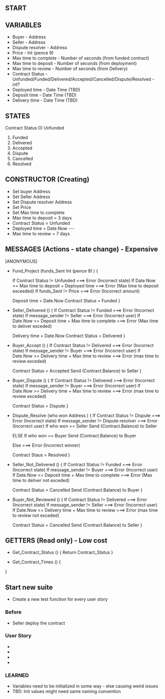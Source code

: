 
## START 


VARIABLES
---------
* Buyer     - Address
* Seller    - Address
* Dispute resolver - Address 
* Price     - Int (pence 9)
* Max time to complete - Number of seconds (from funded contract)
* Max time to deposit - Number of seconds (from deployment)
* Max time to review - Number of seconds (from Delivery)
* Contract Status - Unfunded/Funded/Delivered/Accepted/Cancelled/Dispute/Resolved - int?
* Deployed time - Date Time (TBD)
* Deposit time - Date Time (TBD)
* Delivery time - Date Time (TBD)

STATES
---------
Contract Status
0) Unfunded
1) Funded
2) Delivered
3) Accepted
4) Dispute
5) Cancelled
6) Resolved

CONSTRUCTOR (Creating)
---------
* Set buyer Address
* Set Seller Address
* Set Dispute resolver Address
* Set Price
* Set Max time to complete
* Max time to deposit = 3 days
* Contract Status = Unfunded
* Deployed time = Date.Now ---
* Max time to review = 7 days



MESSAGES (Actions - state change) - Expensive
---------

[ANONYMOUS]
* Fund_Project (funds_Sent Int (pence 9) ) {

    If Contract Status != Unfunded ===> Error (Incorrect state)
    If Date.Now >= Max time to deposit + Deployed time ===> Error (Max time to deposit exceeded)
    If funds_Sent != Price ===> Error (Incorrect amount)

    Deposit time = Date.Now
    Contract Status = Funded
}

* Seller_Delivered () {
    If Contract Status != Funded ===> Error (Incorrect state)
    If message_sender != Seller ===> Error (Incorrect user)
    If Date.Now >= Deposit time + Max time to complete ===> Error (Max time to deliver exceded) 
        
    Delivery time = Date.Now
    Contract Status = Delivered 
}

* Buyer_Accept () {
    If Contract Status != Delivered ===> Error (Incorrect state)
    If message_sender != Buyer ===> Error (Incorrect user)
    If Date.Now >= Delivery time + Max time to review ===> Error (max time to review exceded)

    Contract Status = Accepted
    Send (Contract.Balance) to Seller
}

* Buyer_Dispute () {
    If Contract Status != Delivered ===> Error (Incorrect state)
    If message_sender != Buyer ===> Error (Incorrect user)
    If Date.Now >= Delivery time + Max time to review ===> Error (max time to review exceded)

    Contract Status = Dispute
}

* Dispute_Resolve (who won Address ) {
    If Contract Status != Dispute ===> Error (Incorrect state)
    If message_sender != Dispute resolver ===> Error (Incorrect user)
    If who won == Seller
        Send (Contract.Balance) to Seller

    ELSE If who won == Buyer
        Send (Contract.Balance) to Buyer

    Else ===> Error (Incorrect winner)

    Contract Staus = Resolved
}

* Seller_Not_Delivered () {
    If Contract Status != Funded ===> Error (Incorrect state)
    If message_sender != Buyer ===> Error (Incorrect user)
    If Date.Now <= Deposit time + Max time to complete ===> Error (Max time to deliver not exceded)
        
    Contract Status = Cancelled 
    Send (Contract.Balance) to Buyer
}

* Buyer_Not_Reviewed () {
    If Contract Status != Delivered ===> Error (Incorrect state)
    If message_sender != Seller ===> Error (Incorrect user)
    If Date.Now <= Delivery time + Max time to review ===> Error (max time to review not exceded)

    Contract Status = Cancelled
    Send (Contract.Balance) to Seller
}


GETTERS (Read only) - Low cost
---------
* Get_Contract_Status () {
    Return Contract_Status
}

* Get_Contract_Times () {

} 


## Start new suite
* Create a new test function for every user story

### Before
* Seller deploy the contract 

### User Story
* 
* 
* 
* 

### LEARNED
* Variables need to be initialized in some way - else causing weird issues
* TBD: Init values might need same naming convention 
